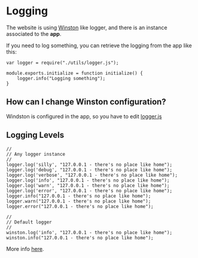 # Logging #

The website is using [Winston](https://github.com/flatiron/winston) like logger, and there is an instance associated to the **app**.

If you need to log something, you can retrieve the logging from the app like this:

```
var logger = require("./utils/logger.js");

module.exports.initialize = function initialize() {
	logger.info("Logging something");
}
```
## How can I change Winston configuration? ##

Windston is configured in the app, so you have to edit [logger.js](https://github.com/imperugo/Just4Bug/blob/master/app/utilis/logger.js)

## Logging Levels ##

```
//
// Any logger instance
//
logger.log('silly', "127.0.0.1 - there's no place like home");
logger.log('debug', "127.0.0.1 - there's no place like home");
logger.log('verbose', "127.0.0.1 - there's no place like home");
logger.log('info', "127.0.0.1 - there's no place like home");
logger.log('warn', "127.0.0.1 - there's no place like home");
logger.log('error', "127.0.0.1 - there's no place like home");
logger.info("127.0.0.1 - there's no place like home");
logger.warn("127.0.0.1 - there's no place like home");
logger.error("127.0.0.1 - there's no place like home");

//
// Default logger
//
winston.log('info', "127.0.0.1 - there's no place like home");
winston.info("127.0.0.1 - there's no place like home");
```

More info [here](https://github.com/flatiron/winston).
